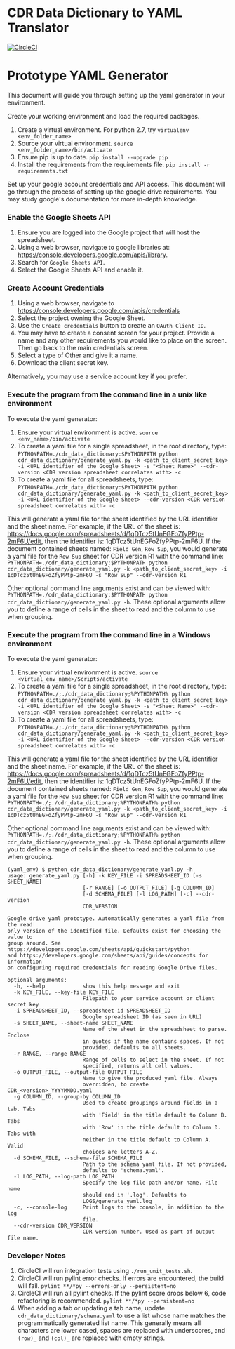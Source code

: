 # CDR Data Dictionary to YAML Translator

[![CircleCI](https://circleci.com/gh/all-of-us/cdrdatadictionary/tree/development.svg?style=svg)](https://circleci.com/gh/all-of-us/cdrdatadictionary)

# Prototype YAML Generator

This document will guide you through setting up the yaml generator in your environment.

Create your working environment and load the required packages.
  1.  Create a virtual environment.  For python 2.7, try `virtualenv <env_folder_name>`
  2.  Source your virtual environment.  `source <env_folder_name>/bin/activate`
  3.  Ensure pip is up to date.  `pip install --upgrade pip`
  4.  Install the requirements from the requirements file.  `pip install -r requirements.txt`

Set up your google account credentials and API access.  This document will go through the process of setting up the google drive requirements.  You may study google's documentation for more in-depth knowledge.

### Enable the Google Sheets API
  1.  Ensure you are logged into the Google project that will host the spreadsheet.
  2.  Using a web browser, navigate to google libraries at: https://console.developers.google.com/apis/library.
  3.  Search for `Google Sheets API`.
  4.  Select the Google Sheets API and enable it.

### Create Account Credentials
  1.  Using a web browser, navigate to https://console.developers.google.com/apis/credentials
  2.  Select the project owning the Google Sheet.
  2.  Use the `Create credentials` button to create an `OAuth Client ID`.
  3.  You may have to create a consent screen for your project.  Provide a name and any other requirements you would like to place on the screen.  Then go back to the main credentials screen.
  4.  Select a type of Other and give it a name.
  5.  Download the client secret key.

Alternatively, you may use a service account key if you prefer.

### Execute the program from the command line in a unix like environment
To execute the yaml generator:
  1.  Ensure your virtual environment is active.  `source <env_name>/bin/activate`
  2.  To create a yaml file for a single spreadsheet, in the root directory, type:  `PYTHONPATH=./cdr_data_dictionary:$PYTHONPATH python cdr_data_dictionary/generate_yaml.py -k <path_to_client_secret_key> -i <URL identifier of the Google Sheet> -s "<Sheet Name>" --cdr-version <CDR version spreadsheet correlates with> -c`
  3.  To create a yaml file for all spreadsheets, type: `PYTHONPATH=./cdr_data_dictionary:$PYTHONPATH python cdr_data_dictionary/generate_yaml.py -k <path_to_client_secret_key> -i <URL identifier of the Google Sheet> --cdr-version <CDR version spreadsheet correlates with> -c`

This will generate a yaml file for the sheet identified by the URL identifier and the sheet name.  For example, if the URL of the sheet is:  https://docs.google.com/spreadsheets/d/1qDTcz5tUnEGFoZfyPPtp-2mF6U/edit, then the identifier is:  1qDTcz5tUnEGFoZfyPPtp-2mF6U.  If the document contained sheets named:  `Field Gen`, `Row Sup`, you would generate a yaml file for the `Row Sup` sheet for CDR version R1 with the command line:  `PYTHONPATH=./cdr_data_dictionary:$PYTHONPATH python cdr_data_dictionary/generate_yaml.py -k <path_to_client_secret_key> -i 1qDTcz5tUnEGFoZfyPPtp-2mF6U -s "Row Sup" --cdr-version R1`

Other optional command line arguments exist and can be viewed with: `PYTHONPATH=./cdr_data_dictionary:$PYTHONPATH python cdr_data_dictionary/generate_yaml.py -h`.  These optional arguments allow you to define a range of cells in the sheet to read and the column to use when grouping.

### Execute the program from the command line in a Windows environment
To execute the yaml generator:
  1.  Ensure your virtual environment is active.  `source <virtual_env_name>/Scripts/activate`
  2.  To create a yaml file for a single spreadsheet, in the root directory, type:  `PYTHONPATH=./;./cdr_data_dictionary;%PYTHONPATH% python cdr_data_dictionary/generate_yaml.py -k <path_to_client_secret_key> -i <URL identifier of the Google Sheet> -s "<Sheet Name>" --cdr-version <CDR version spreadsheet correlates with> -c`
  3.  To create a yaml file for all spreadsheets, type: `PYTHONPATH=./;./cdr_data_dictionary;%PYTHONPATH% python cdr_data_dictionary/generate_yaml.py -k <path_to_client_secret_key> -i <URL identifier of the Google Sheet> --cdr-version <CDR version spreadsheet correlates with> -c`

This will generate a yaml file for the sheet identified by the URL identifier and the sheet name.  For example, if the URL of the sheet is:  https://docs.google.com/spreadsheets/d/1qDTcz5tUnEGFoZfyPPtp-2mF6U/edit, then the identifier is:  1qDTcz5tUnEGFoZfyPPtp-2mF6U.  If the document contained sheets named:  `Field Gen`, `Row Sup`, you would generate a yaml file for the `Row Sup` sheet for CDR version R1 with the command line:  `PYTHONPATH=./;./cdr_data_dictionary;%PYTHONPATH% python cdr_data_dictionary/generate_yaml.py -k <path_to_client_secret_key> -i 1qDTcz5tUnEGFoZfyPPtp-2mF6U -s "Row Sup" --cdr-version R1`

Other optional command line arguments exist and can be viewed with: `PYTHONPATH=./;./cdr_data_dictionary;%PYTHONPATH% python cdr_data_dictionary/generate_yaml.py -h`.  These optional arguments allow you to define a range of cells in the sheet to read and the column to use when grouping.

```
(yaml_env) $ python cdr_data_dictionary/generate_yaml.py -h
usage: generate_yaml.py [-h] -k KEY_FILE -i SPREADSHEET_ID [-s SHEET_NAME]
                        [-r RANGE] [-o OUTPUT_FILE] [-g COLUMN_ID]
                        [-d SCHEMA_FILE] [-l LOG_PATH] [-c] --cdr-version
                        CDR_VERSION

Google drive yaml prototype. Automatically generates a yaml file from the read
only version of the identified file. Defaults exist for choosing the value to
group around. See https://developers.google.com/sheets/api/quickstart/python
and https://developers.google.com/sheets/api/guides/concepts for information
on configuring required credentials for reading Google Drive files.

optional arguments:
  -h, --help            show this help message and exit
  -k KEY_FILE, --key-file KEY_FILE
                        Filepath to your service account or client secret key
  -i SPREADSHEET_ID, --spreadsheet-id SPREADSHEET_ID
                        Google spreadsheet ID (as seen in URL)
  -s SHEET_NAME, --sheet-name SHEET_NAME
                        Name of the sheet in the spreadsheet to parse. Enclose
                        in quotes if the name contains spaces. If not
                        provided, defaults to all sheets.
  -r RANGE, --range RANGE
                        Range of cells to select in the sheet. If not
                        specified, returns all cell values.
  -o OUTPUT_FILE, --output-file OUTPUT_FILE
                        Name to give the produced yaml file. Always
                        overridden, to create CDR_<version>_YYYYMMDD.yaml
  -g COLUMN_ID, --group-by COLUMN_ID
                        Used to create groupings around fields in a tab. Tabs
                        with 'Field' in the title default to Column B. Tabs
                        with 'Row' in the title default to Column D. Tabs with
                        neither in the title default to Column A. Valid
                        choices are letters A-Z.
  -d SCHEMA_FILE, --schema-file SCHEMA_FILE
                        Path to the schema yaml file. If not provided,
                        defaults to 'schema.yaml'.
  -l LOG_PATH, --log-path LOG_PATH
                        Specify the log file path and/or name. File name
                        should end in '.log'. Defaults to
                        LOGS/generate_yaml.log
  -c, --console-log     Print logs to the console, in addition to the log
                        file.
  --cdr-version CDR_VERSION
                        CDR version number. Used as part of output file name.
```

### Developer Notes

1.  CircleCI will run integration tests using `./run_unit_tests.sh`.
2.  CircleCI will run pylint error checks.  If errors are encountered, the build will fail. `pylint **/*py --errors-only --persistent=no`
3.  CircleCI will run all pylint checks.  If the pylint score drops below 6, code refactoring is recommended.  `pylint **/*py --persistent=no`
2.  When adding a tab or updating a tab name, update `cdr_data_dictionary/schema.yaml` to use a list whose name matches the programmatically generated list name.  This generally means all characters are lower cased, spaces are replaced with underscores, and `(row)_` and `(col)_` are replaced with empty strings.

